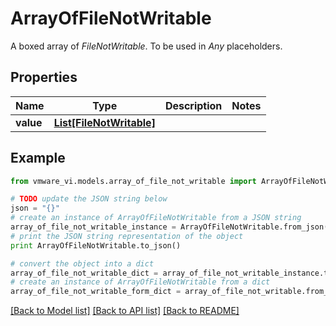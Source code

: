 # ArrayOfFileNotWritable

A boxed array of *FileNotWritable*. To be used in *Any* placeholders. 

## Properties
Name | Type | Description | Notes
------------ | ------------- | ------------- | -------------
**value** | [**List[FileNotWritable]**](FileNotWritable.md) |  | 

## Example

```python
from vmware_vi.models.array_of_file_not_writable import ArrayOfFileNotWritable

# TODO update the JSON string below
json = "{}"
# create an instance of ArrayOfFileNotWritable from a JSON string
array_of_file_not_writable_instance = ArrayOfFileNotWritable.from_json(json)
# print the JSON string representation of the object
print ArrayOfFileNotWritable.to_json()

# convert the object into a dict
array_of_file_not_writable_dict = array_of_file_not_writable_instance.to_dict()
# create an instance of ArrayOfFileNotWritable from a dict
array_of_file_not_writable_form_dict = array_of_file_not_writable.from_dict(array_of_file_not_writable_dict)
```
[[Back to Model list]](../README.md#documentation-for-models) [[Back to API list]](../README.md#documentation-for-api-endpoints) [[Back to README]](../README.md)


